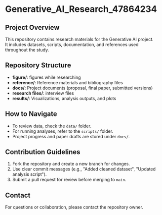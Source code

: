 # Generative_AI_Research_47864234

## Project Overview
This repository contains research materials for the Generative AI project.  
It includes datasets, scripts, documentation, and references used throughout the study.

## Repository Structure
- **figure/**: figures while researching
- **reference/**: Reference materials and bibliography files  
- **docs/**: Project documents (proposal, final paper, submitted versions)  
- **research files/**: interview files
- **results/**: Visualizations, analysis outputs, and plots  

## How to Navigate
- To review data, check the `data/` folder.  
- For running analyses, refer to the `scripts/` folder.  
- Project progress and paper drafts are stored under `docs/`.  

## Contribution Guidelines
1. Fork the repository and create a new branch for changes.  
2. Use clear commit messages (e.g., "Added cleaned dataset", "Updated analysis script").  
3. Submit a pull request for review before merging to `main`.  

## Contact
For questions or collaboration, please contact the repository owner.
